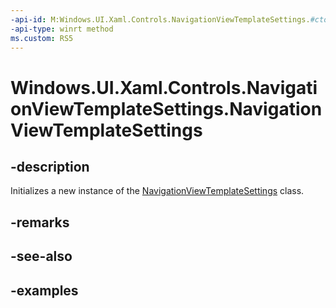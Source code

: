 ```yaml
---
-api-id: M:Windows.UI.Xaml.Controls.NavigationViewTemplateSettings.#ctor
-api-type: winrt method
ms.custom: RS5
---
```


<!-- Method syntax.
public NavigationViewTemplateSettings.NavigationViewTemplateSettings()
-->

# Windows.UI.Xaml.Controls.NavigationViewTemplateSettings.NavigationViewTemplateSettings

## -description

Initializes a new instance of the [NavigationViewTemplateSettings](navigationviewtemplatesettings.md) class.

## -remarks

## -see-also

## -examples


